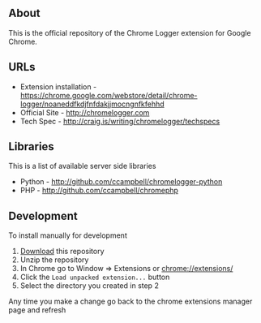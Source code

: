 ## About

This is the official repository of the Chrome Logger extension for Google Chrome.

## URLs

- Extension installation - https://chrome.google.com/webstore/detail/chrome-logger/noaneddfkdjfnfdakjjmocngnfkfehhd
- Official Site - http://chromelogger.com
- Tech Spec - http://craig.is/writing/chromelogger/techspecs

## Libraries

This is a list of available server side libraries

- Python - http://github.com/ccampbell/chromelogger-python
- PHP - http://github.com/ccampbell/chromephp

## Development

To install manually for development

1. [Download](https://github.com/ccampbell/chromelogger/archive/master.zip) this repository
2. Unzip the repository
3. In Chrome go to Window => Extensions or [chrome://extensions/](chrome://extensions/)
4. Click the ``Load unpacked extension...`` button
5. Select the directory you created in step 2

Any time you make a change go back to the chrome extensions manager page and refresh
